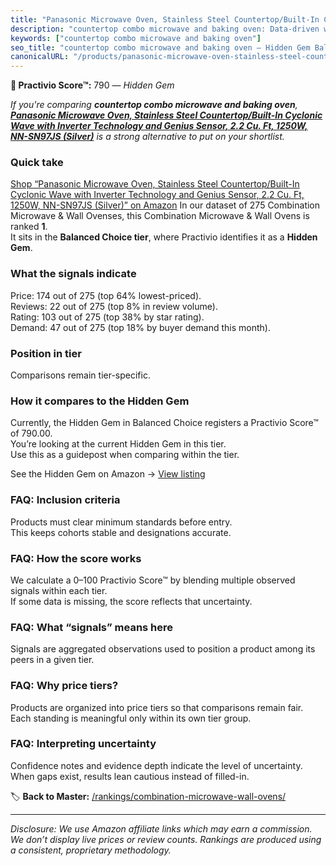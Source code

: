 ```yaml
---
title: "Panasonic Microwave Oven, Stainless Steel Countertop/Built-In Cyclonic Wave with Inverter Technology and Genius Sensor, 2.2 Cu. Ft, 1250W, NN-SN97JS (Silver)"
description: "countertop combo microwave and baking oven: Data-driven within Balanced Choice ranking using the Practivio Score™. Positioned by quality, value, demand, findab…"
keywords: ["countertop combo microwave and baking oven"]
seo_title: "countertop combo microwave and baking oven — Hidden Gem Balanced Choice (2025)"
canonicalURL: "/products/panasonic-microwave-oven-stainless-steel-countertopbuilt-in-cyclonic-wave-with-inverter-technology-and-genius-sensor-22-cu-ft-1250w-nn-sn97js-silver-B07JYNPTX3/"
---
```


**💎 Practivio Score™:** 790 — _Hidden Gem_


*If you're comparing **countertop combo microwave and baking oven**, **[Panasonic Microwave Oven, Stainless Steel Countertop/Built-In Cyclonic Wave with Inverter Technology and Genius Sensor, 2.2 Cu. Ft, 1250W, NN-SN97JS (Silver)](https://www.amazon.com/dp/B07JYNPTX3?tag=practivio-20)** is a strong alternative to put on your shortlist.*
### Quick take
[Shop “Panasonic Microwave Oven, Stainless Steel Countertop/Built-In Cyclonic Wave with Inverter Technology and Genius Sensor, 2.2 Cu. Ft, 1250W, NN-SN97JS (Silver)” on Amazon](https://www.amazon.com/dp/B07JYNPTX3?tag=practivio-20)
In our dataset of 275 Combination Microwave & Wall Ovenses, this Combination Microwave & Wall Ovens is ranked **1**.  
It sits in the **Balanced Choice tier**, where Practivio identifies it as a **Hidden Gem**.

### What the signals indicate
Price: 174 out of 275 (top 64% lowest-priced).  
Reviews: 22 out of 275 (top 8% in review volume).  
Rating: 103 out of 275 (top 38% by star rating).  
Demand: 47 out of 275 (top 18% by buyer demand this month).

### Position in tier
Comparisons remain tier-specific.

### How it compares to the Hidden Gem
Currently, the Hidden Gem in Balanced Choice registers a Practivio Score™ of 790.00.  
You’re looking at the current Hidden Gem in this tier.  
Use this as a guidepost when comparing within the tier.  

See the Hidden Gem on Amazon → [View listing](https://www.amazon.com/dp/B07JYNPTX3?tag=practivio-20)

### FAQ: Inclusion criteria
Products must clear minimum standards before entry.  
This keeps cohorts stable and designations accurate.

### FAQ: How the score works
We calculate a 0–100 Practivio Score™ by blending multiple observed signals within each tier.  
If some data is missing, the score reflects that uncertainty.

### FAQ: What “signals” means here
Signals are aggregated observations used to position a product among its peers in a given tier.

### FAQ: Why price tiers?
Products are organized into price tiers so that comparisons remain fair.  
Each standing is meaningful only within its own tier group.

### FAQ: Interpreting uncertainty
Confidence notes and evidence depth indicate the level of uncertainty.  
When gaps exist, results lean cautious instead of filled-in.


🏷️ **Back to Master:** [/rankings/combination-microwave-wall-ovens/](/rankings/combination-microwave-wall-ovens/)

---
_Disclosure: We use Amazon affiliate links which may earn a commission. We don’t display live prices or review counts. Rankings are produced using a consistent, proprietary methodology._
